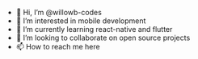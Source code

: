- 👋 Hi, I’m @willowb-codes
- 👀 I’m interested in mobile development
- 🌱 I’m currently learning react-native and flutter
- 💞️ I’m looking to collaborate on open source projects
- 📫 How to reach me here

<!---
willowb-codes/willowb-codes is a ✨ special ✨ repository because its `README.md` (this file) appears on your GitHub profile.
You can click the Preview link to take a look at your changes.
--->
